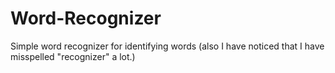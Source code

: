 # Word-Recognizer
Simple word recognizer for identifying words (also I have noticed that I have misspelled "recognizer" a lot.)
